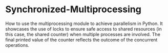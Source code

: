 # Synchronized-Multiprocessing
How to use the multiprocessing module to achieve parallelism in Python. It showcases the use of locks to ensure safe access to shared resources (in this case, the shared counter) when multiple processes are involved. The final printed value of the counter reflects the outcome of the concurrent operations.
